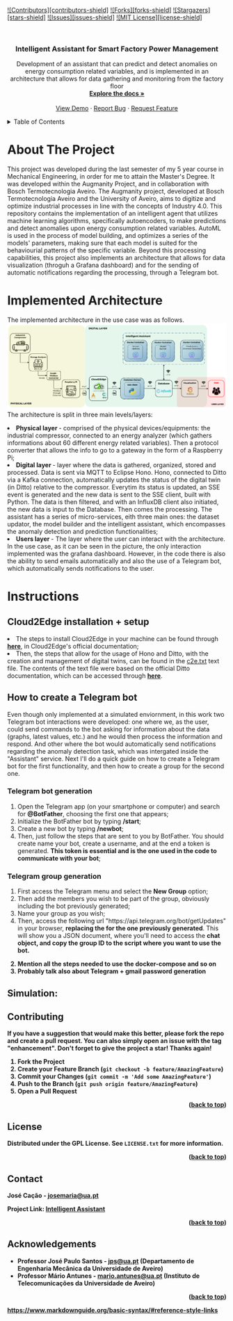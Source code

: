 <!-- Improved compatibility of back to top link: See: https://github.com/othneildrew/Best-README-Template/pull/73 -->
<a name="readme-top"></a>
<!--
*** Thanks for checking out the Best-README-Template. If you have a suggestion
*** that would make this better, please fork the repo and create a pull request
*** or simply open an issue with the tag "enhancement".
*** Don't forget to give the project a star!
*** Thanks again! Now go create something AMAZING! :D
-->



<!-- PROJECT SHIELDS -->
<!--
*** I'm using markdown "reference style" links for readability.
*** Reference links are enclosed in brackets [ ] instead of parentheses ( ).
*** See the bottom of this document for the declaration of the reference variables
*** for contributors-url, forks-url, etc. This is an optional, concise syntax you may use.
*** https://www.markdownguide.org/basic-syntax/#reference-style-links
-->
[![Contributors][contributors-shield]][contributors-url]
[![Forks][forks-shield]][forks-url]
[![Stargazers][stars-shield]][stars-url]
[![Issues][issues-shield]][issues-url]
[![MIT License][license-shield]][license-url]



<!-- PROJECT LOGO -->
<br />
<div align="center">
  <a href="https://github.com/othneildrew/Best-README-Template">
<!--     <img src="images/logo.png" alt="Logo" width="80" height="80"> -->
  </a>

  <h3 align="center">Intelligent Assistant for Smart Factory Power Management</h3>

  <p align="center">
  Development of an assistant that can predict and detect anomalies on energy consumption related variables, and is implemented in an architecture that allows for data gathering and monitoring from the factory floor 
  <br />
    <a href="https://github.com/zemaria2000/IntelligentAssistant"><strong>Explore the docs »</strong></a>
    <br />
    <br />
    <a href="https://github.com/zemaria2000/IntelligentAssistant/blob/main/README.md">View Demo</a>
    ·
    <a href="https://github.com/zemaria2000/IntelligentAssistant/issues">Report Bug</a>
    ·
    <a href="https://github.com/zemaria2000/IntelligentAssistant/issues">Request Feature</a>
  </p>
</div>



<!-- TABLE OF CONTENTS -->
<details>
  <summary>Table of Contents</summary>
  <ol>
    <li>
      <a href="#about-the-project">About The Project</a>
      <ul>
<!--         <li><a href="#base-requirements">Base requirements</a></li> -->
        <li><a href="#implemented-architecture">Implemented Architecture</a></li>
        <li><a href="#instructions">Instructions</a></li>
      </ul>
    </li>
    <li><a href="#contributing">Contributing</a></li>
    <li><a href="#license">License</a></li>
    <li><a href="#contact">Contact</a></li>
    <li><a href="#acknowledgments">Acknowledgments</a></li>
  </ol>
</details>



<!-- ABOUT THE PROJECT -->
# About The Project
This project was developed during the last semester of my 5 year course in Mechanical Engineering, in order for me to attain the Master's Degree. It was developed within the Augmanity Project, and in collaboration with Bosch Termotecnologia Aveiro.
The Augmanity project, developed at Bosch Termotecnologia Aveiro and the University of Aveiro, aims to digitize and optimize industrial processes in line with the concepts of Industry 4.0. This repository contains the implementation of an intelligent agent that utilizes machine learning algorithms, specifically autoencoders, to make predictions and detect anomalies upon energy consumption related variables. AutoML is used in the process of model building, and optimizes a series of the models' parameters, making sure that each model is suited for the behaviourial patterns of the specific variable. Beyond this processing capabilities, this project also implements an architecture that allows for data visualization (throguh a Grafana dashboard) and for the sending of automatic notifications regarding the processing, through a Telegram bot.


<!-- GETTING STARTED -->
# Implemented Architecture

The implemented architecture in the use case was as follows.
![Implemented Architecture](Implemented_Architecture.png)
The architecture is split in three main levels/layers:
  <li> <b> Physical layer </b> - comprised of the physical devices/equipments: the industrial compressor, connected to an energy analyzer (which gathers informations about 60 different energy related variables). Then a protocol  converter that allows the info to go to a gateway in the form of a Raspberry Pi;
  <li> <b> Digital layer </b> - layer where the data is gathered, organized, stored and processed. Data is sent via MQTT to Eclipse Hono. Hono, connected to Ditto via a Kafka connection, automatically updates the status of the digital twin (in Ditto) relative to the compressor. Everytim its status is updated, an SSE event is generated and the new data is sent to the SSE client, built with Python. The data is then filtered, and with an InfluxDB client also initiated, the new data is input to the Database. Then comes the processing. The assistant has a series of micro-services, eith three main ones: the dataset updator, the model builder and the intelligent assistant, which encompasses the anomaly detection and prediction functionalities;
  <li> <b> Users layer </b> - The layer where the user can interact with the architecture. In the use case, as it can be seen in the picture, the only interaction implemented was the grafana dashboard. However, in the code there is also the ability to send emails automatically and also the use of a Telegram bot, which automatically sends notifications to the user.
    
    
<!-- MAIN INSTRUCTIONS -->
# Instructions
    
<!-- Cloud2Edge setup + installation     -->
## Cloud2Edge installation + setup
    
<li> The steps to install Cloud2Edge in your machine can be found through <a href="https://www.eclipse.org/packages/packages/cloud2edge/installation/"><strong>here</strong></a>, in Cloud2Edge's official documentation; </li>
<li> Then, the steps that allow for the usage of Hono and Ditto, with the creation and management of digital twins, can be found in the <a href="https://github.com/zemaria2000/IntelligentAssistant/blob/main/c2e.txt">c2e.txt</a> text file. The contents of the text file were based on the official Ditto documentation, which can be accessed through <a href="https://www.eclipse.org/packages/packages/cloud2edge/tour/"><strong>here</strong></a>. </li>
    

<!-- Telegram bot generation  -->  

## How to create a Telegram bot

Even though only implemented at a simulated enviornment, in this work two Telegram bot interactions were developed: one where we, as the user, could send commands to the bot asking for information about the data (graphs, latest values, etc.) and he would then process the information and respond. And other where the bot would automatically send notifications regarding the anomaly detection task, which was intergated inside the "Assistant" service. Next I'll do a quick guide on how to create a Telegram bot for the first functionality, and then how to create a group for the second one.

<h3> Telegram bot generation </h3>

<ol>
  <li> Open the Telegram app (on your smartphone or computer) and search for <b>@BotFather</b>, choosing the first one that appears; </li>
  <li> Initialize the BotFather bot by typing <b>/start</b>; </li>
  <li> Create a new bot by typing <b>/newbot</b>; </li>
  <li> Then, just follow the steps that are sent to you by BotFather. You should create name your bot, create a username, and at the end a token is generated. <b>This token is essential and is the one used in the code to communicate with your bot</b>; </li>
</ol>

<h3> Telegram group generation </h3>
  
<ol>
  <li> First access the Telegram menu and select the <b>New Group</b> option;</li>
  <li> Then add the members you wish to be part of the group, obviously including the bot previously generated;</li>
  <li> Name your group as you wish;</li>
  <li> Then, access the following url "https://api.telegram.org/bot<bot_token>/getUpdates" in your browser, <b>replacing the <bot_token> for the one previously generated</b>. This will show you a JSON document, where you'll need to access the <b>chat object, and copy the group ID to the script where you want to use the bot. </li>
</ol>







    
2. Mention all the steps needed to use the docker-compose and so on
3. Probably talk also about Telegram + gmail password generation

 
    


## Simulation:


<!-- CONTRIBUTING -->
## Contributing

If you have a suggestion that would make this better, please fork the repo and create a pull request. You can also simply open an issue with the tag "enhancement".
Don't forget to give the project a star! Thanks again!

1. Fork the Project
2. Create your Feature Branch (`git checkout -b feature/AmazingFeature`)
3. Commit your Changes (`git commit -m 'Add some AmazingFeature'`)
4. Push to the Branch (`git push origin feature/AmazingFeature`)
5. Open a Pull Request

<p align="right">(<a href="#readme-top">back to top</a>)</p>



<!-- LICENSE -->
## License

Distributed under the GPL License. See `LICENSE.txt` for more information.

<p align="right">(<a href="#readme-top">back to top</a>)</p>



<!-- CONTACT -->
## Contact

José Cação - josemaria@ua.pt

Project Link: [Intelligent Assistant](https://github.com/zemaria2000/IntelligentAssistant)

<p align="right">(<a href="#readme-top">back to top</a>)</p>



<!-- ACKNOWLEDGEMENTS -->
## Acknowledgements
- Professor José Paulo Santos - jps@ua.pt (Departamento de Engenharia Mecânica da Universidade de Aveiro)
- Professor Mário Antunes - mario.antunes@ua.pt (Instituto de Telecomunicações da Universidade de Aveiro)


<p align="right">(<a href="#readme-top">back to top</a>)</p>



<!-- MARKDOWN LINKS & IMAGES -->
https://www.markdownguide.org/basic-syntax/#reference-style-links
<!-- [contributors-shield]: https://img.shields.io/github/contributors/TatianaResend/SPIF-A_v2.svg?style=for-the-badge -->
[contributors-url]: https://github.com/zemaria2000/IntelligentAssistant/contributors
<!-- [forks-shield]: https://img.shields.io/github/forks/TatianaResend/SPIF-A_v2.svg?style=for-the-badge -->
[forks-url]: https://github.com/zemaria2000/IntelligentAssistant/network/members
<!-- [stars-shield]: https://img.shields.io/github/stars/TatianaResend/SPIF-A_v2.svg?style=for-the-badge -->
[stars-url]: https://github.com/zemaria2000/IntelligentAssistant/stargazers
<!-- [issues-shield]: https://img.shields.io/github/issues/TatianaResend/SPIF-A_v2.svg?style=for-the-badge -->
[issues-url]: https://github.com/zemaria2000/IntelligentAssistant/issues
<!-- [license-shield]: https://img.shields.io/github/license/TatianaResend/SPIF-A_v2.svg?style=for-the-badge -->
[license-url]: https://github.com/zemaria2000/IntelligentAssistant/blob/master/LICENSE.txt

